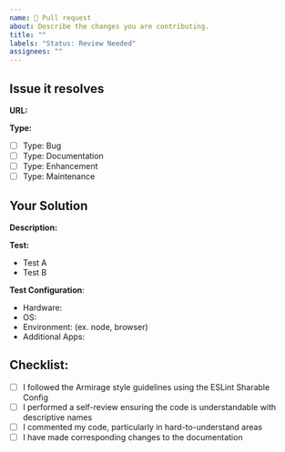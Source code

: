 ```yaml
---
name: 🦁 Pull request
about: Describe the changes you are contributing.
title: ""
labels: "Status: Review Needed"
assignees: ""
---
```


## Issue it resolves

**URL:**
<!-- We use the Issues forum to track changes and efforts applied. -->
<!-- Include a link to the Issue(s) here -->

**Type:**
<!-- Replace '[ ]' with '[X]' that apply. -->

- [ ] Type: Bug
- [ ] Type: Documentation
- [ ] Type: Enhancement
- [ ] Type: Maintenance

## Your Solution

**Description:**
<!-- Include a summary of the issue and of the proposed fix. -->

**Test:**
<!-- Describe the tests that verify your change solves the issue. -->
<!-- Provide instructions so we can reproduce. -->
<!-- Perform tests on 'dist' generated by the build scripts. -->

* Test A
* Test B

**Test Configuration**:
* Hardware:
* OS:
* Environment: (ex. node, browser)
* Additional Apps:

## Checklist:

- [ ] I followed the Armirage style guidelines using the ESLint Sharable Config
- [ ] I performed a self-review ensuring the code is understandable with descriptive names
- [ ] I commented my code, particularly in hard-to-understand areas
- [ ] I have made corresponding changes to the documentation
